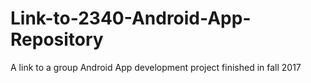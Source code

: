 # Link-to-2340-Android-App-Repository
A link to a group Android App development project finished in fall 2017

